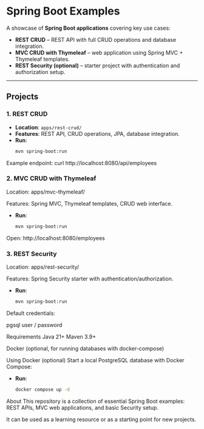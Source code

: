 # Spring Boot Examples
A showcase of **Spring Boot applications** covering key use cases:

- **REST CRUD** – REST API with full CRUD operations and database integration.
- **MVC CRUD with Thymeleaf** – web application using Spring MVC + Thymeleaf templates.
- **REST Security (optional)** – starter project with authentication and authorization setup.

---

## Projects

### 1. REST CRUD
- **Location**: `apps/rest-crud/`
- **Features**: REST API, CRUD operations, JPA, database integration.
- **Run**:
  ```bash
  mvn spring-boot:run
Example endpoint:
curl http://localhost:8080/api/employees

### 2. MVC CRUD with Thymeleaf
Location: apps/mvc-thymeleaf/

Features: Spring MVC, Thymeleaf templates, CRUD web interface.

- **Run**:
  ```bash
  mvn spring-boot:run
Open: http://localhost:8080/employees

### 3. REST Security
Location: apps/rest-security/

Features: Spring Security starter with authentication/authorization.

- **Run**:
  ```bash
  mvn spring-boot:run
  
Default credentials:

pgsql
user / password

Requirements
Java 21+
Maven 3.9+

Docker (optional, for running databases with docker-compose)

Using Docker (optional)
Start a local PostgreSQL database with Docker Compose:
- **Run**:
  ```bash
  docker compose up -d
  
About
This repository is a collection of essential Spring Boot examples:
REST APIs, MVC web applications, and basic Security setup.

It can be used as a learning resource or as a starting point for new projects.
